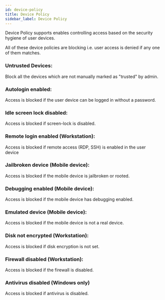 ```yaml
---
id: device-policy
title: Device Policy
sidebar_label: Device Policy
---
```

Device Policy supports enables controlling access based on the security hygiene of user devices. 

All of these device policies are blocking i.e. user access is denied if any one of them matches. 

### Untrusted Devices:
Block all the devices which are not manually marked as "trusted" by admin. 

### Autologin enabled:
Access is blocked if the user device can be logged in without a password.

### Idle screen lock disabled:
Access is blocked if screen-lock is disabled.

### Remote login enabled (Workstation):
Access is blocked if remote access (RDP, SSH) is enabled in the user device

### Jailbroken device (Mobile device):
Access is blocked if the mobile device is jailbroken or rooted.

### Debugging enabled (Mobile device):
Access is blocked if the mobile device has debugging enabled.

### Emulated device (Mobile device):
Access is blocked if the mobile device is not a real device.

### Disk not encrypted (Workstation):
Access is blocked if disk encryption is not set.

### Firewall disabled (Workstation):
Access is blocked if the firewall is disabled.

### Antivirus disabled (Windows only)
Access is blocked if antivirus is disabled.
